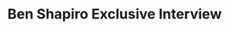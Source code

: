 ---
title: Ben Shapiro Exclusive Interview
layout: video
cat: videos
cat2: interview
ytid: Q61AXWa0L1Y
---